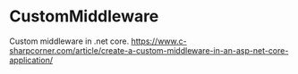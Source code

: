 # CustomMiddleware
Custom middleware in .net core.
https://www.c-sharpcorner.com/article/create-a-custom-middleware-in-an-asp-net-core-application/
